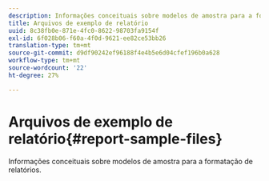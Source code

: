 ```yaml
---
description: Informações conceituais sobre modelos de amostra para a formatação de relatórios.
title: Arquivos de exemplo de relatório
uuid: 8c38fb0e-871e-4fc0-8622-98703fa9154f
exl-id: 6f028b06-f60a-4f0d-9621-ee82ce53bb26
translation-type: tm+mt
source-git-commit: d9df90242ef96188f4e4b5e6d04cfef196b0a628
workflow-type: tm+mt
source-wordcount: '22'
ht-degree: 27%

---
```


# Arquivos de exemplo de relatório{#report-sample-files}

Informações conceituais sobre modelos de amostra para a formatação de relatórios.
